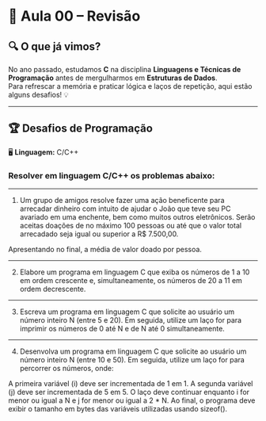 # 🏁 Aula 00 – Revisão  

## 🔍 O que já vimos?  
No ano passado, estudamos **C** na disciplina **Linguagens e Técnicas de Programação** antes de mergulharmos em **Estruturas de Dados**.  
Para refrescar a memória e praticar lógica e laços de repetição, aqui estão alguns desafios! 💡  

---

## 🏆 Desafios de Programação  

🖥️ **Linguagem:** C/C++    

### Resolver em linguagem C/C++ os problemas abaixo:

________________________________________________________

1) Um grupo de amigos resolve fazer uma ação beneficente para arrecadar dinheiro com intuito de ajudar o João que teve seu PC avariado em uma enchente, bem como muitos outros eletrônicos.
Serão aceitas doações de no máximo 100 pessoas ou até que o valor total arrecadado seja igual ou superior a R$ 7.500,00.

Apresentando no final, a média de valor doado por pessoa.
________________________________________________________

2) Elabore um programa em linguagem C que exiba os números de 1 a 10 em ordem crescente e, simultaneamente, os números de 20 a 11 em ordem decrescente.

________________________________________________________

3) Escreva um programa em linguagem C que solicite ao usuário um número inteiro N (entre 5 e 20). Em seguida, utilize um laço for para imprimir os números de 0 até N e de N até 0 simultaneamente.
________________________________________________________

4) Desenvolva um programa em linguagem C que solicite ao usuário um número inteiro N (entre 10 e 50). Em seguida, utilize um laço for para percorrer os números, onde:

A primeira variável (i) deve ser incrementada de 1 em 1.
A segunda variável (j) deve ser incrementada de 5 em 5.
O laço deve continuar enquanto i for menor ou igual a N e j for menor ou igual a 2 * N.
Ao final, o programa deve exibir o tamanho em bytes das variáveis utilizadas usando sizeof().